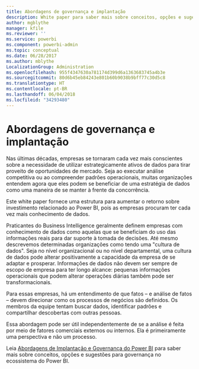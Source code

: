 ```yaml
---
title: Abordagens de governança e implantação
description: White paper para saber mais sobre conceitos, opções e sugestões para governança no ecossistema do Power BI.
author: mgblythe
manager: kfile
ms.reviewer: ''
ms.service: powerbi
ms.component: powerbi-admin
ms.topic: conceptual
ms.date: 06/28/2017
ms.author: mblythe
LocalizationGroup: Administration
ms.openlocfilehash: 955f4347630a781174d399d6a1363683745a4b3e
ms.sourcegitcommit: 80d6b45eb84243e801b60b9038b9bff77c30d5c8
ms.translationtype: HT
ms.contentlocale: pt-BR
ms.lasthandoff: 06/04/2018
ms.locfileid: "34293480"
---
```

# <a name="governance-and-deployment-approaches"></a>Abordagens de governança e implantação
Nas últimas décadas, empresas se tornaram cada vez mais conscientes sobre a necessidade de utilizar estrategicamente ativos de dados para tirar proveito de oportunidades de mercado. Seja ao executar análise competitiva ou ao compreender padrões operacionais, muitas organizações entendem agora que eles podem se beneficiar de uma estratégia de dados como uma maneira de se manter à frente da concorrência.  

Este white paper fornece uma estrutura para aumentar o retorno sobre investimento relacionado ao Power BI, pois as empresas procuram ter cada vez mais conhecimento de dados.

Praticantes do Business Intelligence geralmente definem empresas com conhecimento de dados como aquelas que se beneficiam do uso das informações reais para dar suporte à tomada de decisões.  Até mesmo descrevemos determinadas organizações como tendo uma "cultura de dados".
Seja no nível organizacional ou no nível departamental, uma cultura de dados pode alterar positivamente a capacidade da empresa de se adaptar e prosperar.  Informações de dados não devem ser sempre de escopo de empresa para ter longo alcance: pequenas informações operacionais que podem alterar operações diárias também pode ser transformacionais.

Para essas empresas, há um entendimento de que fatos – e análise de fatos – devem direcionar como os processos de negócios são definidos. Os membros da equipe tentam buscar dados, identificar padrões e compartilhar descobertas com outras pessoas. 

Essa abordagem pode ser útil independentemente de se a análise é feita por meio de fatores comerciais externos ou internos. Ela é primeiramente uma perspectiva e não um processo.

Leia [Abordagens de Implantação e Governança do Power BI](http://go.microsoft.com/fwlink/?LinkId=785915&clcid=0x409) para saber mais sobre conceitos, opções e sugestões para governança no ecossistema do Power BI.

